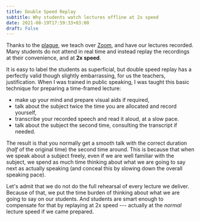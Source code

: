 ```yaml
---
title: Double Speed Replay
subtitle: Why students watch lectures offline at 2x speed
date: 2021-08-19T17:59:33+03:00
draft: False
---
```


Thanks to the
[plague](https://en.wikipedia.org/wiki/COVID-19_pandemic), we
teach over [Zoom](http://zoom.us/), and have our lectures
recorded. Many students do not attend in real time and instead
replay the recordings at their convenience, and at **2x speed**.

It is easy to label the students as superficial, but double
speed replay has a perfectly valid though slightly embarrassing,
for us the teachers, justification. When I was trained in public
speaking, I was taught this basic technique for preparing a
time-framed lecture:

* make up your mind and prepare visual aids if required,
* talk about the subject twice the time you are allocated and record yourself,
* transcribe your recorded speech and read it aloud, at a slow pace. 
* talk about the subject the second time, consulting the transcript if needed.

The result is that you normally get a smooth talk with the
correct duration (_half_ of the original time) the second time
around. This is because that when we speak about a subject
freely, even if we are well familiar with the subject, we spend
as much time thinking about what we are going to say next as
actually speaking (and conceal this by slowing down the overall
speaking pace). 

Let's admit that we do not do the full rehearsal of every
lecture we deliver. Because of that, we put the time burden of
thinking about what we are going to say on our students. And
students are smart enough to compensate for that by replaying at
2x speed --- actually at the _normal_ lecture speed if we came
prepared.
